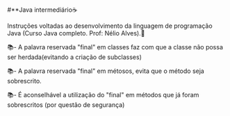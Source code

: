 #**Java intermediário☕

Instruções voltadas ao desenvolvimento da linguagem de programação Java (Curso Java completo. Prof: Nélio Alves).🥰

📚- A palavra reservada "final" em classes faz com que a classe não possa ser herdada(evitando a criação de subclasses)

📚- A palavra reservada "final" em métosos, evita que o método seja sobrescrito.

📚- É aconselhável a utilização do "final" em métodos que já foram sobrescritos (por questão de segurança)
